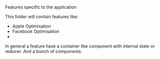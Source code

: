 Features specific to the application

This folder will contain features like:

- Apple Optimisation
- Facebook Optimisation
-

In general a feature have a container like component with internal state or reducer.
And a bunch of components.
